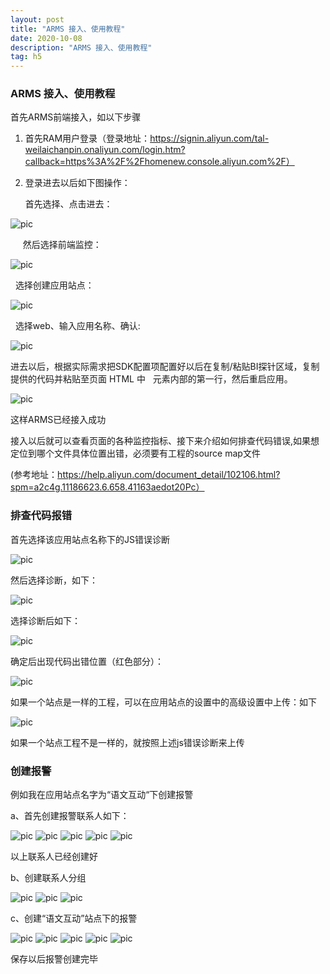 ```yaml
---
layout: post
title: "ARMS 接入、使用教程"
date: 2020-10-08
description: "ARMS 接入、使用教程"
tag: h5
---
```


### ARMS 接入、使用教程

首先ARMS前端接入，如以下步骤

1. 首先RAM用户登录（登录地址：https://signin.aliyun.com/tal-weilaichanpin.onaliyun.com/login.htm?callback=https%3A%2F%2Fhomenew.console.aliyun.com%2F）

2. 登录进去以后如下图操作：

      首先选择、点击进去：

![pic](../../../images/2020/08/01.png)


     然后选择前端监控：

![pic](../../../images/2020/08/02.png)


  选择创建应用站点：

![pic](../../../images/2020/08/03.png)


  选择web、输入应用名称、确认:

![pic](../../../images/2020/08/04.png)


进去以后，根据实际需求把SDK配置项配置好以后在复制/粘贴BI探针区域，复制提供的代码并粘贴至页面 HTML 中  <body> 元素内部的第一行，然后重启应用。

![pic](../../../images/2020/08/05.png)


这样ARMS已经接入成功



接入以后就可以查看页面的各种监控指标、接下来介绍如何排查代码错误,如果想定位到哪个文件具体位置出错，必须要有工程的source map文件

(参考地址：https://help.aliyun.com/document_detail/102106.html?spm=a2c4g.11186623.6.658.41163aedot20Pc）


### 排查代码报错

首先选择该应用站点名称下的JS错误诊断

![pic](../../../images/2020/08/06.png)
      

然后选择诊断，如下：

![pic](../../../images/2020/08/07.png)


选择诊断后如下：

![pic](../../../images/2020/08/08.png)


确定后出现代码出错位置（红色部分）：

![pic](../../../images/2020/08/09.png)


如果一个站点是一样的工程，可以在应用站点的设置中的高级设置中上传：如下

![pic](../../../images/2020/08/10.png)


如果一个站点工程不是一样的，就按照上述js错误诊断来上传



### 创建报警

例如我在应用站点名字为“语文互动“下创建报警

a、首先创建报警联系人如下：

![pic](../../../images/2020/08/11.png)
![pic](../../../images/2020/08/12.png) 
![pic](../../../images/2020/08/13.png) 
![pic](../../../images/2020/08/14.png) 
![pic](../../../images/2020/08/15.png) 
        

以上联系人已经创建好



b、创建联系人分组

![pic](../../../images/2020/08/16.png) 
![pic](../../../images/2020/08/17.png) 
![pic](../../../images/2020/08/18.png) 
    

c、创建“语文互动”站点下的报警

![pic](../../../images/2020/08/19.png) 
![pic](../../../images/2020/08/20.png) 
![pic](../../../images/2020/08/21.png) 
![pic](../../../images/2020/08/22.png) 
![pic](../../../images/2020/08/23.png) 
 

保存以后报警创建完毕







